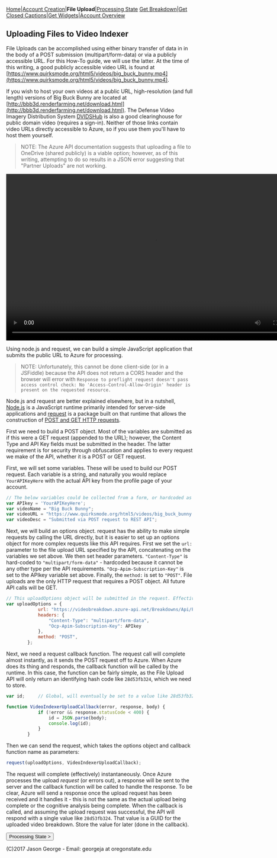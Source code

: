 [Home](https://jaegermeiste.github.io/VideoIndexerHowToGuide/)|[Account Creation](https://jaegermeiste.github.io/VideoIndexerHowToGuide/AccountCreation)|**File Upload**|[Processing State](https://jaegermeiste.github.io/VideoIndexerHowToGuide/ProcessingState)
[Get Breakdown](https://jaegermeiste.github.io/VideoIndexerHowToGuide/GetBreakdown)|[Get Closed Captions](https://jaegermeiste.github.io/VideoIndexerHowToGuide/GetWebVTT)|[Get Widgets](https://jaegermeiste.github.io/VideoIndexerHowToGuide/GetWidgets)|[Account Overview](https://jaegermeiste.github.io/VideoIndexerHowToGuide/AccountOverview)

## Uploading Files to Video Indexer

File Uploads can be accomplished using either binary transfer of data in in the body of a POST submission (multipart/form-data) or via a publicly accessible URL. For this How-To guide, we will use the latter. At the time of this writing, a good publicly accessible video URL is found at [https://www.quirksmode.org/html5/videos/big_buck_bunny.mp4](https://www.quirksmode.org/html5/videos/big_buck_bunny.mp4).

If you wish to host your own videos at a public URL, high-resolution (and full length) versions of Big Buck Bunny are located at [http://bbb3d.renderfarming.net/download.html](http://bbb3d.renderfarming.net/download.html). The Defense Video Imagery Distribution System [DVIDSHub](https://www.dvidshub.net/) is also a good clearinghouse for public domain video (requires a sign-in). Neither of those links contain video URLs directly accessible to Azure, so if you use them you'll have to host them yourself.

> NOTE: The Azure API documentation suggests that uploading a file to OneDrive (shared publicly) is a viable option; however, as of this writing, attempting to do so results in a JSON error suggesting that "Partner Uploads" are not working.

<video id="BigBuckBunny" class="video-js vjs-default-skin" controls preload="auto" width="800" height="450">
<source src="https://www.quirksmode.org/html5/videos/big_buck_bunny.mp4" type='video/mp4'>
</video>


Using node.js and request, we can build a simple JavaScript application that submits the public URL to Azure for processing. 
> NOTE: Unfortunately, this cannot be done client-side (or in a JSFiddle) because the API does not return a CORS header and the browser will error with 
> ``` Response to preflight request doesn't pass access control check: No 'Access-Control-Allow-Origin' header is present on the requested resource. ```

Node.js and request are better explained elsewhere, but in a nutshell, [Node.js](https://nodejs.org/en/) is a JavaScript runtime primarily intended for server-side applications and [request](https://github.com/request/request) is a package built on that runtime that allows the construction of [POST and GET HTTP requests](https://www.w3schools.com/tags/ref_httpmethods.asp).

First we need to build a POST object. Most of the variables are submitted as if this were a GET request (appended to the URL); however, the Content Type and API Key fields must be submitted in the header. The latter requirement is for security through obfuscation and applies to every request we make of the API, whether it is a POST or GET request.

First, we will set some variables. These will be used to build our POST request. Each variable is a string, and naturally you would replace ```YourAPIKeyHere``` with the actual API key from the profile page of your account.
```javascript 
// The below variables could be collected from a form, or hardcoded as seen here 
var APIkey = 'YourAPIKeyHere'; 
var videoName = "Big Buck Bunny"; 
var videoURL = "https://www.quirksmode.org/html5/videos/big_buck_bunny.mp4"; 
var videoDesc = "Submitted via POST request to REST API";
```

Next, we will build an options object. request has the ability to make simple requests by calling the URL directly, but it is easier to set up an options object for more complex requests like this API requires. First we set the ```url:``` parameter to the file upload URL specified by the API, concatenating on the variables we set above. We then set header parameters. ```"Content-Type"``` is hard-coded to ```"multipart/form-data"``` - hardcoded because it cannot be any other type per the API requirements. ```"Ocp-Apim-Subscription-Key"``` is set to the APIkey variable set above. Finally, the ```method:``` is set to ```"POST"```. File uploads are the only HTTP request that requires a POST object. All future API calls will be GET.
```javascript
// This uploadOptions object will be submitted in the request. Effectively, it represents the HTTP request header. 
var uploadOptions = { 
            url: "https://videobreakdown.azure-api.net/Breakdowns/Api/Partner/Breakdowns?name=" + videoName + "&privacy=public&videoURL=" + videoURL + "&description=" + videoDesc, 
            headers: { 
                "Content-Type": "multipart/form-data", 
                "Ocp-Apim-Subscription-Key": APIkey 
            }, 
            method: "POST", 
        }; 
``` 

Next, we need a request callback function. The request call will complete almost instantly, as it sends the POST request off to Azure. When Azure does its thing and responds, the callback function will be called by the runtime. In this case, the function can be fairly simple, as the File Upload API will only return an identifying hash code like ```28d53fb324```, which we need to store.

```javascript
var id;     // Global, will eventually be set to a value like 28d53fb324

function VideoIndexerUploadCallback(error, response, body) {
            if (!error && response.statusCode < 400) {
                id = JSON.parse(body);
                console.log(id);
            }
        }
```

Then we can send the request, which takes the options object and callback function name as parameters:
```javascript
request(uploadOptions, VideoIndexerUploadCallback);
```

The request will complete (effectively) instantaneously. Once Azure processes the upload *request* (or errors out), a response will be sent to the server and the callback function will be called to handle the response. To be clear, Azure will send a response once the upload request has been received and it handles it - this is not the same as the actual upload being complete or the cognitive analysis being complete. When the callback is called, and assuming the upload request was successful, the API will respond with a single value like ```28d53fb324```. That value is a GUID for the uploaded video breakdown. Store the value for later (done in the callback).

<form action="https://jaegermeiste.github.io/VideoIndexerHowToGuide/ProcessingState">
    <input type="submit" value="Processing State >" />
</form>

(C)2017 Jason George - Email: georgeja at oregonstate.edu
